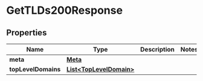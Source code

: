 

# GetTLDs200Response


## Properties

| Name | Type | Description | Notes |
|------------ | ------------- | ------------- | -------------|
|**meta** | [**Meta**](Meta.md) |  |  |
|**topLevelDomains** | [**List&lt;TopLevelDomain&gt;**](TopLevelDomain.md) |  |  |



